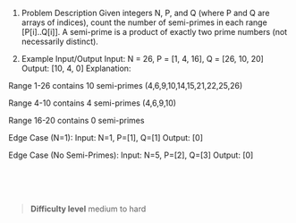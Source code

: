 1. Problem Description
Given integers N, P, and Q (where P and Q are arrays of indices), count the number of semi-primes in each range [P[i]..Q[i]]. A semi-prime is a product of exactly two prime numbers (not necessarily distinct).

2. Example Input/Output
Input:
N = 26, P = [1, 4, 16], Q = [26, 10, 20]
Output: [10, 4, 0]
Explanation:

Range 1-26 contains 10 semi-primes (4,6,9,10,14,15,21,22,25,26)

Range 4-10 contains 4 semi-primes (4,6,9,10)

Range 16-20 contains 0 semi-primes

Edge Case (N=1):
Input: N=1, P=[1], Q=[1]
Output: [0]

Edge Case (No Semi-Primes):
Input: N=5, P=[2], Q=[3]
Output: [0]


<br><br><br>

> **Difficulty level**
> medium to hard